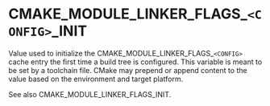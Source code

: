   

# CMAKE_MODULE_LINKER_FLAGS_```<CONFIG>```_INIT  
Value used to initialize the CMAKE_MODULE_LINKER_FLAGS_```<CONFIG>```
cache entry the first time a build tree is configured.
This variable is meant to be set by a toolchain file.  CMake may prepend or append content to
the value based on the environment and target platform.  

See also CMAKE_MODULE_LINKER_FLAGS_INIT.  

